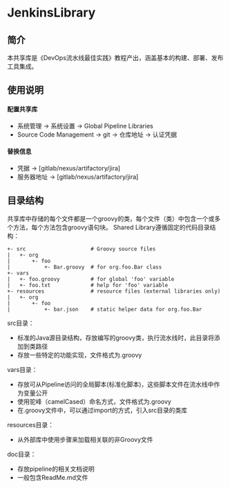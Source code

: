 # JenkinsLibrary

## 简介

本共享库是《DevOps流水线最佳实践》教程产出，涵盖基本的构建、部署、发布工具集成。

## 使用说明
#### 配置共享库
- 系统管理 -> 系统设置 -> Global Pipeline Libraries 
- Source Code Management -> git -> 仓库地址 -> 认证凭据

#### 替换信息
- 凭据 -> [gitlab/nexus/artifactory/jira]
- 服务器地址 -> [gitlab/nexus/artifactory/jira]
  

## 目录结构

共享库中存储的每个文件都是一个groovy的类，每个文件（类）中包含一个或多个方法，每个方法包含groovy语句块。
Shared Library遵循固定的代码目录结构：

```
+- src                     # Groovy source files
|   +- org
|       +- foo
|           +- Bar.groovy  # for org.foo.Bar class
+- vars
|   +- foo.groovy          # for global 'foo' variable
|   +- foo.txt             # help for 'foo' variable
+- resources               # resource files (external libraries only)
|   +- org
|       +- foo
|           +- bar.json    # static helper data for org.foo.Bar
```

src目录：

- 标准的Java源目录结构，存放编写的groovy类，执行流水线时，此目录将添加到类路径
- 存放一些特定的功能实现，文件格式为.groovy

vars目录：

- 存放可从Pipeline访问的全局脚本(标准化脚本)，这些脚本文件在流水线中作为变量公开
- 使用驼峰（camelCased）命名方式，文件格式为.groovy
- 在.groovy文件中，可以通过import的方式，引入src目录的类库

resources目录：

- 从外部库中使用步骤来加载相关联的非Groovy文件

doc目录：

- 存放pipeline的相关文档说明
- 一般包含ReadMe.md文件
